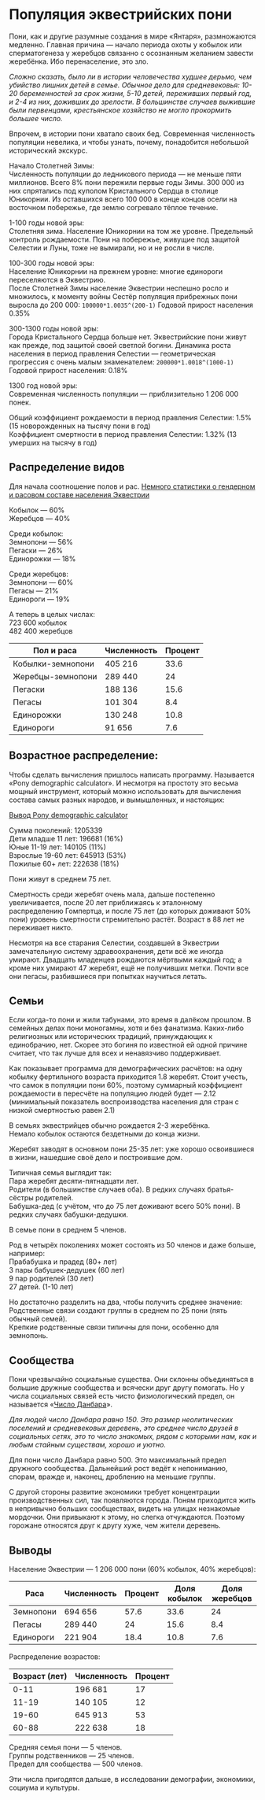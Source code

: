 # Популяция эквестрийских пони

Пони, как и другие разумные создания в мире «Янтаря», размножаются медленно. Главная причина — начало периода охоты у кобылок или сперматогенеза у жеребцов связанно с осознанным желанием завести жеребёнка. Ибо перенаселение, это зло.

_Сложно сказать, было ли в истории человечества худшее дерьмо, чем убийство лишних детей в семье. Обычное дело для средневековья: 10-20 беременностей за срок жизни, 5-10 детей, переживших первый год, и 2-4 из них, доживших до зрелости. В большинстве случаев выжившие были первенцами, крестьянское хозяйство не могло прокормить большее число._

Впрочем, в истории пони хватало своих бед. Современная численность популяции невелика, и чтобы узнать, почему, понадобится небольшой исторический экскурс.

Начало Столетней Зимы:  
Численность популяции до ледникового периода — не меньше пяти миллионов. Всего 8% пони пережили первые годы Зимы. 300 000 из них спрятались под куполом Кристального Сердца в столице Юникорнии. Из оставшихся всего 100 000 в конце концов осели на восточном побережье, где землю согревало тёплое течение.  

1-100 годы новой эры:  
Столетняя зима. Население Юникорнии на том же уровне. Предельный контроль рождаемости. Пони на побережье, живущие под защитой Селестии и Луны, тоже не вымирали, но и не росли в числе.  

100-300 годы новой эры:  
Население Юникорнии на прежнем уровне: многие единороги переселяются в Эквестрию.  
После Столетней Зимы население Эквестрии неспешно росло и множилось, к моменту войны Сестёр популяция прибрежных пони выросла до 200 000: `100000*1.0035^(200-1)` Годовой прирост населения 0.35%

300-1300 годы новой эры:  
Города Кристального Сердца больше нет. Эквестрийские пони живут как прежде, под защитой своей светлой богини. Динамика роста населения в период правления Селестии — геометрическая прогрессия с очень малым знаменателем: `200000*1.0018^(1000-1)` Годовой прирост населения: 0.18%  

1300 год новой эры:  
Современная численность популяции — приблизительно 1 206 000 понек.  

Общий коэффициент рождаемости в период правления Селестии: 1.5% (15 новорожденных на тысячу пони в год)  
Коэффициент смертности в период правления Селестии: 1.32% (13 умерших на тысячу в год)  

## Распределение видов

Для начала соотношение полов и рас. [Немного статистики о гендерном и расовом составе населения Эквестрии](http://tabun.everypony.ru/blog/science/27575.html)

Кобылок — 60%  
Жеребцов — 40%  

Среди кобылок:  
Земнопони — 56%  
Пегаски — 26%  
Единорожки — 18%  

Среди жеребцов:  
Земнопони — 60%  
Пегасы — 21%  
Единороги — 19%  

А теперь в целых числах:  
723 600 кобылок  
482 400 жеребцов  

Пол и раса           | Численность   | Процент
-------------------- | ------------- | ---------
Кобылки-земнопони    | 405 216       | 33.6
Жеребцы-земнопони    | 289 440       | 24
Пегаски              | 188 136       | 15.6
Пегасы               | 101 304       | 8.4
Единорожки           | 130 248       | 10.8
Единороги            | 91 656        | 7.6

## Возрастное распределение:

Чтобы сделать вычисления пришлось написать программу. Называется «Pony demographic calculator». И несмотря на простоту это весьма мощный инструмент, который можно использовать для вычисления состава самых разных народов, и вымышленных, и настоящих:

[Вывод Pony demographic calculator](/scripts/pony-population.txt)  

Сумма поколений: 1205339  
Дети младше 11 лет: 196681 (16%)  
Юные 11-19 лет: 140105 (11%)  
Взрослые 19-60 лет: 645913 (53%)  
Пожилые 60+ лет: 222638 (18%)  

Пони живут в среднем 75 лет.

Смертность среди жеребят очень мала, дальше постепенно увеличивается, после 20 лет приближаясь к эталонному распределению Гомпертца, и после 75 лет (до которых доживают 50% пони) уровень смертности стремительно растёт. Возраст в 88 лет не переживает никто.

Несмотря на все старания Селестии, создавшей в Эквестрии замечательную систему здравоохранения, дети всё же иногда умирают. Двадцать младенцев рождаются мёртвыми каждый год; а кроме них умирают 47 жеребят, ещё не получивших метки. Почти все они пегасы, разбившиеся при попытках научиться летать.

## Семьи

Если когда-то пони и жили табунами, это время в далёком прошлом. В семейных делах пони моногамны, хотя и без фанатизма. Каких-либо религиозных или исторических традиций, принуждающих к единобрачию, нет. Скорее это богиня по известной ей одной причине считает, что так лучше для всех и ненавязчиво поддерживает.

Как показывает программа для демографических расчётов: на одну кобылку фертильного возраста приходится 1.8 жеребят. Стоит учесть, что самок в популяции пони 60%, поэтому суммарный коэффициент рождаемости в пересчёте на популяцию людей будет — 2.12 (минимальный показатель воспроизводства населения для стран с низкой смертностью равен 2.1)

В семьях эквестрийцев обычно рождается 2-3 жеребёнка.  
Немало кобылок остаются бездетными до конца жизни.  

Жеребят заводят в основном пони 25-35 лет: уже хорошо освоившиеся в жизни, нашедшие своё дело и построившие дом.

Типичная семья выглядит так:  
Пара жеребят десяти-пятнадцати лет.  
Родители (в большинстве случаев оба). В редких случаях братья-сёстры родителей.  
Бабушка-дед (с учётом, что до 75 лет доживают всего 50% пони). В редких случаях бабушки-дедушки.  

В семье пони в среднем 5 членов.

Род в четырёх поколениях может состоять из 50 членов и даже больше, например:  
Прабабушка и прадед (80+ лет)  
3 пары бабушек-дедушек (60 лет)  
9 пар родителей (30 лет)  
27 детей. (1-10 лет)  

Но достаточно разделить на два, чтобы получить среднее значение:  
Родственные связи создают группы в среднем по 25 пони (пять обычный семей).  
Крепкие родственные связи типичны для пони, особенно для земнопонь.  

## Сообщества

Пони чрезвычайно социальные существа. Они склонны объединяться в большие дружные сообщества и всячески друг другу помогать. Но у числа социальных связей есть чисто физиологический предел, он называется «[Число Данбара](http://habrahabr.ru/post/189226/)».

_Для людей число Данбара равно 150. Это размер неолитических поселений и средневековых деревень, это среднее число друзей в социальных сетях, это то число знакомых, рядом с которыми нам, как и любым стайным существам, хорошо и уютно._

Для пони число Данбара равно 500. Это максимальный предел дружного сообщества. Дальнейший рост ведёт к непониманию, спорам, вражде и, наконец, дроблению на меньшие группы.

С другой стороны развитие экономики требует концентрации производственных сил, так появляются города. Поням приходится жить в непривычно больших сообществах, видеть на улицах незнакомые мордочки. Они привыкают к этому, но слегка отчуждаются. Поэтому горожане относятся друг к другу хуже, чем жители деревень.

## Выводы

Население Эквестрии — 1 206 000 пони (60% кобылок, 40% жеребцов):

Раса       | Численность   | Процент  | Доля кобылок | Доля жеребцов
---------- | ------------- | -------- | ------------ | -------------
Земнопони  | 694 656       | 57.6     | 33.6         | 24
Пегасы     | 289 440       | 24       | 15.6         | 8.4
Единороги  | 221 904       | 18.4     | 10.8         | 7.6

Распределение возрастов:

Возраст (лет)    | Численность   | Процент
---------------- | ------------- | --------
0-11             | 196 681       | 17
11-19            | 140 105       | 12
19-60            | 645 913       | 53
60-88            | 222 638       | 18

Средняя семья пони — 5 членов.  
Группы родственников — 25 членов.  
Предел для сообщества — 500 членов.  

Эти числа пригодятся дальше, в исследовании демографии, экономики, социума и культуры.
